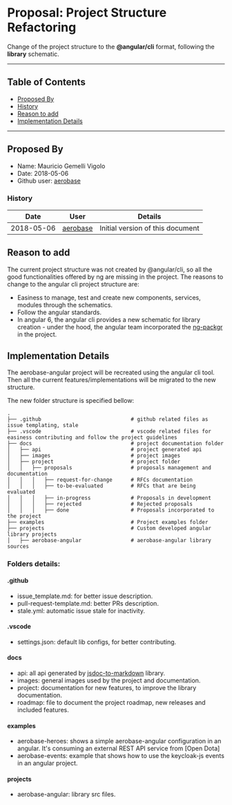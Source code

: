 # Proposal: Project Structure Refactoring

Change of the project structure to the **@angular/cli** format, following the **library** schematic.

---

## <a name="toc"></a> Table of Contents

* [Proposed By](#prb)
* [History](#his)
* [Reason to add](#rta)
* [Implementation Details](#imd)

---

## <a name="prb"></a> Proposed By

* Name: Mauricio Gemelli Vigolo
* Date: 2018-05-06
* Github user: [aerobase](https://github.com/aerobase)

### <a name="his"></a> History

|    Date    |                        User                         | Details                          |
| :--------: | :-------------------------------------------------: | -------------------------------- |
| 2018-05-06 | [aerobase](https://github.com/aerobase) | Initial version of this document |

## <a name="rta"></a> Reason to add

The current project structure was not created by @angular/cli, so all the good functionalities offered by ng
are missing in the project. The reasons to change to the angular cli project structure are:

* Easiness to manage, test and create new components, services, modules through the schematics.
* Follow the angular standards.
* In angular 6, the angular cli provides a new schematic for library creation - under the hood, the angular
  team incorporated the [ng-packgr](https://github.com/dherges/ng-packagr) in the project.

## <a name="imd"></a> Implementation Details

The aerobase-angular project will be recreated using the angular cli tool. Then all the current features/implementations will be migrated to the new structure.

The new folder structure is specified bellow:

```
.
├── .github                             # github related files as issue templating, stale
├── .vscode                             # vscode related files for easiness contributing and follow the project guidelines
├── docs                                # project documentation folder
│   ├── api                             # project generated api
│   ├── images                          # project images
│   ├── project                         # project folder
│   │   ├── proposals                   # proposals management and documentation
│   │   │   ├── request-for-change      # RFCs documentation
│   │   │   ├── to-be-evaluated         # RFCs that are being evaluated
│   │   │   ├── in-progress             # Proposals in development
│   │   │   ├── rejected                # Rejected proposals
│   │   │   ├── done                    # Proposals incorporated to the project
├── examples                            # Project examples folder
├── projects                            # Custom developed angular library projects
│   ├── aerobase-angular                # aerobase-angular library sources
```

### Folders details:

#### .github

* issue_template.md: for better issue description.
* pull-request-template.md: better PRs description.
* stale.yml: automatic issue stale for inactivity.

#### .vscode

* settings.json: default lib configs, for better contributing.

#### docs

* api: all api generated by [jsdoc-to-markdown](https://www.npmjs.com/package/jsdoc-to-markdown) library.
* images: general images used by the project and documentation.
* project: documentation for new features, to improve the library documentation.
* roadmap: file to document the project roadmap, new releases and included features.

#### examples

* aerobase-heroes: shows a simple aerobase-angular configuration in an angular. It's consuming an external REST API service from [Open Dota]
* aerobase-events: example that shows how to use the keycloak-js events in an angular project.

#### projects

* aerobase-angular: library src files.
